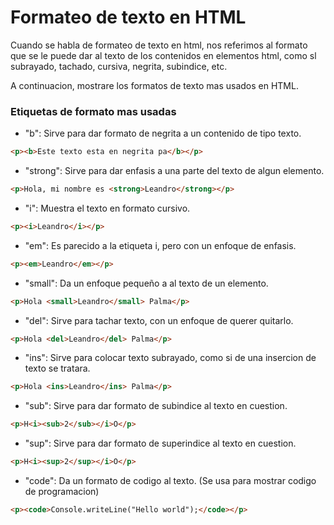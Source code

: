 # Formateo de texto en HTML 

Cuando se habla de formateo de texto en html, nos referimos al formato que se le puede dar al texto de los contenidos en elementos html, como sl subrayado, tachado, cursiva, negrita, subindice, etc.

A continuacion, mostrare los formatos de texto mas usados en HTML.

### Etiquetas de formato mas usadas

- "b": Sirve para dar formato de negrita a un contenido de tipo texto.

```html
<p><b>Este texto esta en negrita pa</b></p>
```

- "strong": Sirve para dar enfasis a una parte del texto de algun elemento.

```html
<p>Hola, mi nombre es <strong>Leandro</strong></p>
```

- "i": Muestra el texto en formato cursivo.

```html
<p><i>Leandro</i></p>
```

- "em": Es parecido a la etiqueta i, pero con un enfoque de enfasis.

```html
<p><em>Leandro</em></p>
```

- "small": Da un enfoque pequeño a al texto de un elemento.

```html
<p>Hola <small>Leandro</small> Palma</p>
```

- "del": Sirve para tachar texto, con un enfoque de querer quitarlo.

```html
<p>Hola <del>Leandro</del> Palma</p>
```

- "ins": Sirve para colocar texto subrayado, como si de una insercion de texto se tratara.

```html
<p>Hola <ins>Leandro</ins> Palma</p>
```

- "sub": Sirve para dar formato de subindice al texto en cuestion.

```html
<p>H<i><sub>2</sub></i>O</p>
```

- "sup": Sirve para dar formato de superindice al texto en cuestion.

```html
<p>H<i><sup>2</sup></i>O</p>
```

- "code": Da un formato de codigo al texto. (Se usa para mostrar codigo de programacion)

```html
<p><code>Console.writeLine("Hello world");</code></p>
```